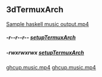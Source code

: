 ## 3dTermuxArch

[Sample haskell music output.mp4](https://user-images.githubusercontent.com/27742457/151226841-d11e98af-75a8-41c4-8862-fb2fa219e034.mp4)

##### -r--r--r-- [setupTermuxArch](https://raw.githubusercontent.com/TermuxArch/TermuxArch/master/setupTermuxArch)
##### -rwxrwxrwx [setupTermuxArch](https://TermuxArch.github.io/TermuxArch/setupTermuxArch)
[ghcup.music.mp4](https://raw.githubusercontent.com/TermuxArch/3dTermuxArch/master/mono/ghcup.music.mp4)
[ghcup.music.mp4](https://github.com/TermuxArch/3dTermuxArch/blob/master/mono/ghcup.music.mp4)

<!-- TermuxArch/3dTermuxArch README.md EOF -->

